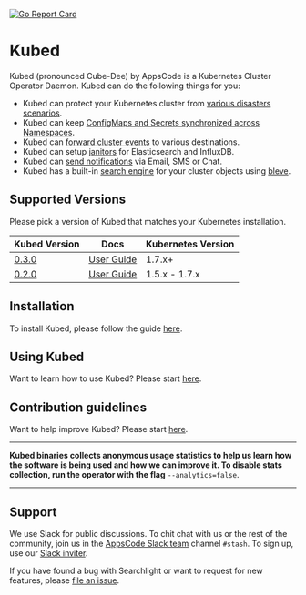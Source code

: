 [![Go Report Card](https://goreportcard.com/badge/github.com/appscode/kubed)](https://goreportcard.com/report/github.com/appscode/kubed)

# Kubed
Kubed (pronounced Cube-Dee) by AppsCode is a Kubernetes Cluster Operator Daemon. Kubed can do the following things for you:

 - Kubed can protect your Kubernetes cluster from [various disasters scenarios](https://appscode.com/products/kubed/0.4.0/guides/disaster-recovery/).
 - Kubed can keep [ConfigMaps and Secrets synchronized across Namespaces](https://appscode.com/products/kubed/0.4.0/guides/config-syncer/).
 - Kubed can [forward cluster events](https://appscode.com/products/kubed/0.4.0/guides/cluster-events/) to various destinations.
 - Kubed can setup [janitors](https://appscode.com/products/kubed/0.4.0/guides/janitors.md) for Elasticsearch and InfluxDB.
 - Kubed can [send notifications](https://appscode.com/products/kubed/0.4.0/guides/cluster-events/notifiers.md) via Email, SMS or Chat.
 - Kubed has a built-in [search engine](https://appscode.com/products/kubed/0.4.0/guides/apiserver.md) for your cluster objects using [bleve](https://github.com/blevesearch/bleve).

## Supported Versions
Please pick a version of Kubed that matches your Kubernetes installation.

| Kubed Version                                                 | Docs                                                            | Kubernetes Version |
|---------------------------------------------------------------|-----------------------------------------------------------------|--------------------|
| [0.3.0](https://github.com/appscode/kubed/releases/tag/0.3.0) | [User Guide](https://appscode.com/products/kubed/0.4.0/)        | 1.7.x+             |
| [0.2.0](https://github.com/appscode/kubed/releases/tag/0.2.0) | [User Guide](https://github.com/appscode/kubed/tree/0.2.0/docs) | 1.5.x - 1.7.x      |

## Installation
To install Kubed, please follow the guide [here](https://appscode.com/products/kubed/0.4.0/setup/install/).

## Using Kubed
Want to learn how to use Kubed? Please start [here](https://appscode.com/products/kubed/0.4.0/).

## Contribution guidelines
Want to help improve Kubed? Please start [here](https://appscode.com/products/kubed/0.4.0/welcome/contributing/).

---

**Kubed binaries collects anonymous usage statistics to help us learn how the software is being used and how we can improve it. To disable stats collection, run the operator with the flag** `--analytics=false`.

---

## Support
We use Slack for public discussions. To chit chat with us or the rest of the community, join us in the [AppsCode Slack team](https://appscode.slack.com/messages/C6HSHCKBL/details/) channel `#stash`. To sign up, use our [Slack inviter](https://slack.appscode.com/).

If you have found a bug with Searchlight or want to request for new features, please [file an issue](https://github.com/appscode/stash/issues/new).
